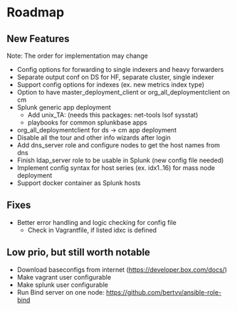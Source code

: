 # Roadmap

## New Features

Note: The order for implementation may change

* Config options for forwarding to single indexers and heavy forwarders
* Separate output conf on DS for HF, separate cluster, single indexer
* Support config options for indexes (ex. new metrics index type)
* Option to have master_deployment_client or org_all_deploymentclient on cm
* Splunk generic app deployment
  * Add unix_TA: (needs this packages: net-tools lsof sysstat)
  * playbooks for common splunkbase apps
* org_all_deploymentclient for ds -> cm app deployment
* Disable all the tour and other info wizards after login
* Add dns_server role and configure nodes to get the host names from dns
* Finish ldap_server role to be usable in Splunk (new config file needed)
* Implement config syntax for host series (ex. idx1..16) for mass node deployment
* Support docker container as Splunk hosts

## Fixes

* Better error handling and logic checking for config file
  * Check in Vagrantfile, if listed idxc is defined

## Low prio, but still worth notable

* Download baseconfigs from internet (https://developer.box.com/docs/)
* Make vagrant user configurable
* Make splunk user configurable
* Run Bind server on one node: https://github.com/bertvv/ansible-role-bind
